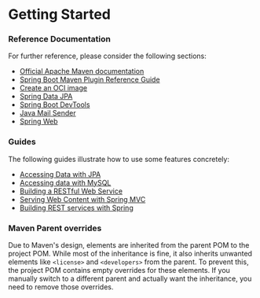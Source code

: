 # Getting Started

### Reference Documentation
For further reference, please consider the following sections:

* [Official Apache Maven documentation](https://maven.apache.org/guides/index.html)
* [Spring Boot Maven Plugin Reference Guide](https://docs.spring.io/spring-boot/3.4.6-SNAPSHOT/maven-plugin)
* [Create an OCI image](https://docs.spring.io/spring-boot/3.4.6-SNAPSHOT/maven-plugin/build-image.html)
* [Spring Data JPA](https://docs.spring.io/spring-boot/3.4.6-SNAPSHOT/reference/data/sql.html#data.sql.jpa-and-spring-data)
* [Spring Boot DevTools](https://docs.spring.io/spring-boot/3.4.6-SNAPSHOT/reference/using/devtools.html)
* [Java Mail Sender](https://docs.spring.io/spring-boot/3.4.6-SNAPSHOT/reference/io/email.html)
* [Spring Web](https://docs.spring.io/spring-boot/3.4.6-SNAPSHOT/reference/web/servlet.html)

### Guides
The following guides illustrate how to use some features concretely:

* [Accessing Data with JPA](https://spring.io/guides/gs/accessing-data-jpa/)
* [Accessing data with MySQL](https://spring.io/guides/gs/accessing-data-mysql/)
* [Building a RESTful Web Service](https://spring.io/guides/gs/rest-service/)
* [Serving Web Content with Spring MVC](https://spring.io/guides/gs/serving-web-content/)
* [Building REST services with Spring](https://spring.io/guides/tutorials/rest/)

### Maven Parent overrides

Due to Maven's design, elements are inherited from the parent POM to the project POM.
While most of the inheritance is fine, it also inherits unwanted elements like `<license>` and `<developers>` from the parent.
To prevent this, the project POM contains empty overrides for these elements.
If you manually switch to a different parent and actually want the inheritance, you need to remove those overrides.


